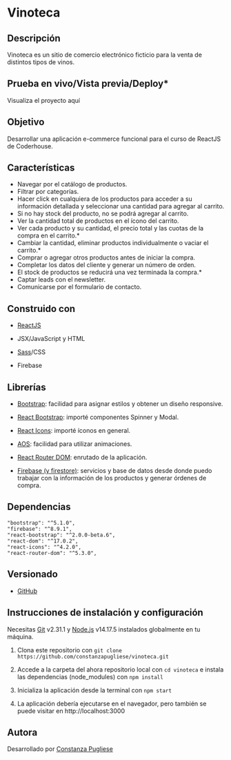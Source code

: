 # Vinoteca

## Descripción

Vinoteca es un sitio de comercio electrónico ficticio para la venta de distintos tipos de vinos.

## Prueba en vivo/Vista previa/Deploy*

Visualiza el proyecto aquí

## Objetivo

Desarrollar una aplicación e-commerce funcional para el curso de ReactJS de Coderhouse.

## Características

* Navegar por el catálogo de productos.
* Filtrar por categorías.
* Hacer click en cualquiera de los productos para acceder a su información detallada y seleccionar una cantidad para agregar al carrito.
* Si no hay stock del producto, no se podrá agregar al carrito.
* Ver la cantidad total de productos en el ícono del carrito.
* Ver cada producto y su cantidad, el precio total y las cuotas de la compra en el carrito.*
* Cambiar la cantidad, eliminar productos individualmente o vaciar el carrito.*
* Comprar o agregar otros productos antes de iniciar la compra.
* Completar los datos del cliente y generar un número de orden.
* El stock de productos se reducirá una vez terminada la compra.*
* Captar leads con el newsletter.
* Comunicarse por el formulario de contacto.

## Construido con

- [ReactJS](https://es.reactjs.org/)

- JSX/JavaScript y HTML

- [Sass](https://sass-lang.com/)/CSS

- Firebase

## Librerías

- [Bootstrap](https://getbootstrap.com/): facilidad para asignar estilos y obtener un diseño responsive.

- [React Bootstrap](https://react-bootstrap.github.io/): importé componentes Spinner y Modal.

- [React Icons](https://react-icons.github.io/react-icons/): importé íconos en general.

- [AOS](https://michalsnik.github.io/aos/): facilidad para utilizar animaciones.

- [React Router DOM](https://reactrouter.com/web/guides/quick-start): enrutado de la aplicación.

- [Firebase (y firestore)](https://firebase.google.com/): servicios y base de datos desde donde puedo trabajar con la información de los productos y generar órdenes de compra.

## Dependencias
    "bootstrap": "^5.1.0",
    "firebase": "^8.9.1",
    "react-bootstrap": "^2.0.0-beta.6",
    "react-dom": "^17.0.2",
    "react-icons": "^4.2.0",
    "react-router-dom": "^5.3.0",

## Versionado

- [GitHub](https://github.com/)

## Instrucciones de instalación y configuración

Necesitas [Git](https://git-scm.com/) v2.31.1 y [Node.js](https://nodejs.org/es/) v14.17.5 instalados globalmente en tu máquina.

1. Clona este repositorio con `git clone https://github.com/constanzapugliese/vinoteca.git`

2. Accede a la carpeta del ahora repositorio local con `cd vinoteca` e instala las dependencias (node_modules) con `npm install`

3. Inicializa la aplicación desde la terminal con `npm start`

4. La aplicación debería ejecutarse en el navegador, pero también se puede visitar en http://localhost:3000

## Autora

Desarrollado por [Constanza Pugliese](https://www.linkedin.com/in/constanzapugliese/)